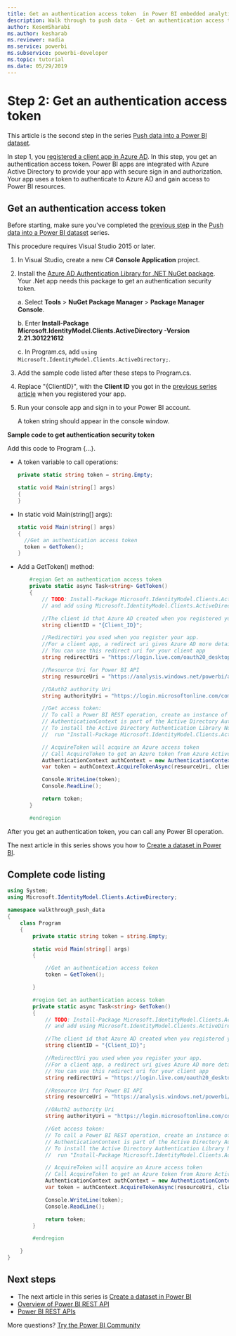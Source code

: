 ```yaml
---
title: Get an authentication access token  in Power BI embedded analytics for better embedded BI insights
description: Walk through to push data - Get an authentication access token. Enable better embedded BI insights using Power BI embedded analytics.
author: KesemSharabi
ms.author: kesharab
ms.reviewer: madia
ms.service: powerbi
ms.subservice: powerbi-developer
ms.topic: tutorial
ms.date: 05/29/2019
---
```


# Step 2: Get an authentication access token

This article is the second step in the series [Push data into a Power BI dataset](walkthrough-push-data.md).

In step 1, you [registered a client app in Azure AD](../embedded/register-app.md). In this step, you get an authentication access token. Power BI apps are integrated with Azure Active Directory to provide your app with secure sign in and authorization. Your app uses a token to authenticate to Azure AD and gain access to Power BI resources.

## Get an authentication access token

Before starting, make sure you've completed the [previous step](../embedded/register-app.md) in the [Push data into a Power BI dataset](walkthrough-push-data.md) series. 

This procedure requires Visual Studio 2015 or later.

1. In Visual Studio, create a new C# **Console Application** project.

2. Install the [Azure AD Authentication Library for .NET NuGet package](https://www.nuget.org/packages/Microsoft.IdentityModel.Clients.ActiveDirectory/2.22.302111727). Your .Net app needs this package to get an authentication security token. 

     a. Select **Tools** > **NuGet Package Manager** > **Package Manager Console**.

     b. Enter **Install-Package Microsoft.IdentityModel.Clients.ActiveDirectory -Version 2.21.301221612**

     c. In Program.cs, add `using Microsoft.IdentityModel.Clients.ActiveDirectory;`.

3. Add the sample code listed after these steps to Program.cs.

4. Replace "{ClientID}", with the **Client ID** you got in the [previous series article](../embedded/register-app.md) when you registered your app.

5. Run your console app and sign in to your Power BI account. 

   A token string should appear in the console window.

**Sample code to get authentication security token**

Add this code to Program {...}.

* A token variable to call operations: 
  
  ```csharp
  private static string token = string.Empty;
  
  static void Main(string[] args)
  {
  }
  ```
* In static void Main(string[] args):
  
  ```csharp
  static void Main(string[] args)
  {
    //Get an authentication access token
    token = GetToken();
  }
  ```
* Add a GetToken() method:

```csharp
       #region Get an authentication access token
       private static async Task<string> GetToken()
       {
           // TODO: Install-Package Microsoft.IdentityModel.Clients.ActiveDirectory -Version 2.21.301221612
           // and add using Microsoft.IdentityModel.Clients.ActiveDirectory

           //The client id that Azure AD created when you registered your client app.
           string clientID = "{Client_ID}";

           //RedirectUri you used when you register your app.
           //For a client app, a redirect uri gives Azure AD more details on the application that it will authenticate.
           // You can use this redirect uri for your client app
           string redirectUri = "https://login.live.com/oauth20_desktop.srf";

           //Resource Uri for Power BI API
           string resourceUri = "https://analysis.windows.net/powerbi/api";

           //OAuth2 authority Uri
           string authorityUri = "https://login.microsoftonline.com/common/";

           //Get access token:
           // To call a Power BI REST operation, create an instance of AuthenticationContext and call AcquireToken
           // AuthenticationContext is part of the Active Directory Authentication Library NuGet package
           // To install the Active Directory Authentication Library NuGet package in Visual Studio,
           //  run "Install-Package Microsoft.IdentityModel.Clients.ActiveDirectory" from the nuget Package Manager Console.

           // AcquireToken will acquire an Azure access token
           // Call AcquireToken to get an Azure token from Azure Active Directory token issuance endpoint
           AuthenticationContext authContext = new AuthenticationContext(authorityUri);
           var token = authContext.AcquireTokenAsync(resourceUri, clientID, new Uri(redirectUri)).Result.AccessToken;

           Console.WriteLine(token);
           Console.ReadLine();

           return token;
       }

       #endregion
```

After you get an authentication token, you can call any Power BI operation.

The next article in this series shows you how to [Create a dataset in Power BI](walkthrough-push-data-create-dataset.md).


## Complete code listing

```csharp
using System;
using Microsoft.IdentityModel.Clients.ActiveDirectory;

namespace walkthrough_push_data
{
    class Program
    {
        private static string token = string.Empty;

        static void Main(string[] args)
        {

            //Get an authentication access token
            token = GetToken();

        }

        #region Get an authentication access token
        private static async Task<string> GetToken()
        {
            // TODO: Install-Package Microsoft.IdentityModel.Clients.ActiveDirectory -Version 2.21.301221612
            // and add using Microsoft.IdentityModel.Clients.ActiveDirectory

            //The client id that Azure AD created when you registered your client app.
            string clientID = "{Client_ID}";

            //RedirectUri you used when you register your app.
            //For a client app, a redirect uri gives Azure AD more details on the application that it will authenticate.
            // You can use this redirect uri for your client app
            string redirectUri = "https://login.live.com/oauth20_desktop.srf";

            //Resource Uri for Power BI API
            string resourceUri = "https://analysis.windows.net/powerbi/api";

            //OAuth2 authority Uri
            string authorityUri = "https://login.microsoftonline.com/common/";

            //Get access token:
            // To call a Power BI REST operation, create an instance of AuthenticationContext and call AcquireToken
            // AuthenticationContext is part of the Active Directory Authentication Library NuGet package
            // To install the Active Directory Authentication Library NuGet package in Visual Studio,
            //  run "Install-Package Microsoft.IdentityModel.Clients.ActiveDirectory" from the nuget Package Manager Console.

            // AcquireToken will acquire an Azure access token
            // Call AcquireToken to get an Azure token from Azure Active Directory token issuance endpoint
            AuthenticationContext authContext = new AuthenticationContext(authorityUri);
            var token = authContext.AcquireTokenAsync(resourceUri, clientID, new Uri(redirectUri)).Result.AccessToken;

            Console.WriteLine(token);
            Console.ReadLine();

            return token;
        }

        #endregion

    }
}
```



## Next steps

* The next article in this series is [Create a dataset in Power BI](walkthrough-push-data-create-dataset.md)
* [Overview of Power BI REST API](overview-of-power-bi-rest-api.md)  
* [Power BI REST APIs](/rest/api/power-bi/)  

More questions? [Try the Power BI Community](https://community.powerbi.com/)